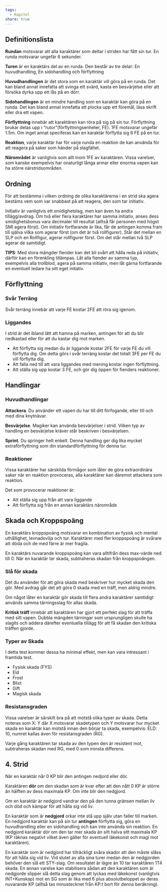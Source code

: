 ```yaml
---
tags:
  - Kapitel
share: true
---
```

## Definitionslista
**Rundan** motsvarar att alla karaktärer som deltar i striden har fått sin tur. En runda motsvarar ungefär 6 sekunder. 

**Turen**  är en karaktärs del av en runda. Den består av tre delar: En huvudhandling, En sidohandling och förflyttning

**Huvudhandlingen** är det stora som en karaktär vill göra på en runda. Det kan bland annat innefatta att svinga ett svärd, kasta en besvärjelse eller att försöka dyrka upp ett lås på en dörr.

**Sidohandlingen** är en mindre handling som en karaktär kan göra på en runda. Det kan bland annat innefatta att plocka upp ett föremål, läsa skrift eller dra ett vapen.

**Förflyttning** innebär att karaktären kan röra på sig på sin tur. Förflyttning brukar delas upp i “rutor”(förflyttningsenheter, FE). 1FE motsvarar ungefär 1.5m. Om inget annat speciferas kan en karaktär förflytta sig 6 FE på en tur.

**Reaktion**, varje karaktär har för varje runda en reaktion de kan använda för att reagera på saker som händer på slagfältet.

**Närområdet** är vanligtvis som allt inom 1FE av karaktären. Vissa varelser, som kanske exempelvis har onaturligt  långa armar eller enorma vapen kan ha större närstridsområden.
## Ordning 

För att bestämma i vilken ordning de olika karaktärerna i en strid ska agera bestäms vem som var snabbast på att reagera, den som tar initiativ.

Initiativ är vanligtvis ett smidighetslag, men kan även ha andra tillägg/avdrag. Om två eller flera karaktärer har samma initiativ, anses dess smidighetsbonus vara decimaler till resultat (alltså får personen med högst SMI agera först). Om initiativ fortfarande är lika, får de antingen komma fram till själva vilka som agerar först (om det är två rollfigurer). Står det mellan en SLP och en Rollfigur, agerar rollfigurer först. Om det står mellan två SLP agerar de samtidigt.

**TIPS**: Med stora mängder fiender kan det bli svårt att hålla reda på initiativ, därför kan en förenkling tillämpas. Låt alla fiender av samma typ, exempelvis alla trollblod, agera på samma initiativ, men låt gärna fortfarande en eventuell ledare ha sitt eget initativ.  


## Förflyttning

### Svår Terräng
Svår terräng innebär att varje FE kostar 2FE att röra sig igenom.

### Liggandes
I strid är det ibland lätt att hamna på marken, antingen för att du blir nedkastad eller för att du kastar dig mot marken.

- Att förflytta sig medan du är liggande kostar 2FE för varje FE du vill förflytta dig. Om detta görs i svår terräng kostar det totalt 3FE per FE du vill förflytta dig.
- Att falla ned till att vara liggandes med mening kostar ingen förflyttning. 
- Att ställa sig upp kostar 3 FE, och gör dig öppen för fienders reaktioner.

## Handlingar 
### Huvudhandlingar

**Attackera**. Du använder ett vapen du har till ditt förfogande, eller till och med dina knytnävar. 

**Besvärjelse**. Magiker kan använda besvärjelser i strid. Vilken typ av handling en besvärjelse kräver står beskriven i besvärjelsen.

**Sprint**. Du springer helt enkelt. Denna handling ger dig lika mycket extraförflyttning som din standardförflyttning för denna tur.

### Reaktioner
Vissa karaktärer har särskilda förmågor som låter de göra extraordinära saker när en reaktion provoceras, alla karaktärer kan däremot attackera som reaktion.

Det som provocerar reaktioner är: 
- Att ställa sig upp från att vara liggande    
- Att förflytta sig från en annan karaktärs närområde

## Skada och Kroppspoäng 
En karaktärs kroppspoäng motsvarar en kombination av fysisk och mental uthållighet, levnadsvilja och tur. Karaktärer med fler kroppspoäng är svårare att döda och de med färre är mer fragila. 

En karaktärs nuvarande kroppspoäng kan vara alltifrån dess max-värde ned till 0. När en karaktär tar skada, subtraheras skadan från kroppspoängen.

### Slå för skada
Det du använder för att göra skada med beskriver hur mycket skada den gör. Med avdrag går det att göra 0 skada med en träff, men aldrig mindre.

Om något låter en karaktär gör skada till flera andra karaktärer samtidigt används samma tärningsslag för allas skada.

**Kritisk träff** innebär att karaktären har gjort ett perfekt slag för att träffa med sitt vapen. Dubbla mängden tärningar som ursprungligen skulle ha slagits och addera därefter eventuella tillägg för att få skadan den kritiska träffen gjorde.

### Typer av Skada
I detta test kommer dessa ha minimal effekt, men kan vara intressant i framtida test.

- Fysisk skada (FYS) 
- Eld
- Frost
- Blixt
- Gift
- Magisk skada

### Resistansgraden 
Vissa varelser är särskilt bra på att motstå olika typer av skada. Detta noteras som X: Y där X motsvarar skadetypen och Y motsvarar hur mycket skada en karaktär kan motstå innan den börjar ta skada, exempelvis: ELD: 10, numret kallas även för resistansgraden (RG).

Varje gång karaktären tar skada av den typen den är resistent mot, subtraheras skadan med RG, med 0 som minsta differens.

## 4. Strid
När en karaktär når 0 KP blir den antingen nedjord eller dör. 

Karaktären **dör** om den skadan som är kvar efter att den nått 0 KP är större än hälften av  dess maximala KP. Om inte blir den nedgjord.

Om en karaktär är nedgjord vandrar den på den tunna gränsen mellan liv och död och kämpar för att hålla sig vid liv.

En karaktär som är **nedgjord** orkar inte stå upp själv utan faller till marken. En nedgjord karaktär kan på sin tur **antingen** förflytta sig, göra en huvudhandling eller en sidohandling och kan inte använda sin reaktion. En nedgjord karaktär dör om den tar mer skada än sitt halva sitt maximala KP (KP räknas negativt vilket även gäller för eventuell läkekonst och magi mot karaktären). 

En karaktär som är nedgjord har tillräckligt svåra skador att den måste slåss för att hålla sig vid liv. Vid slutet av alla sina turer medan den är nedgjorden behöver den slå ett STY-slag. Om resultatet är lägre än 10 tar karaktären 1T4 skada. En annan varelse kan stabilisera sådan  att den karaktären som är nedgjorde slipper slå detta slag genom att lyckas med läkekonst (vanligtvis INT+Kunskap) mot en SG som är lika med 6 plus absolutbeloppet av deras nuvarande KP (alltså tas minustecknet från KP:t bort för denna beräkning).




